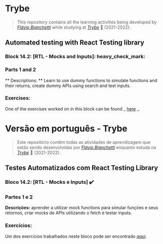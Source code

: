 # Trybe

> This repository contains all the learning activities being developed by _[Flávio Bianchetti](https://www.linkedin.com/in/flaviobianchetti/)_ while studying at _[Trybe](https://www.betrybe.com/)_ :rocket: (2021-2022).

## Automated testing with React Testing library


### Block 14.2: [RTL - Mocks and Inputs]: heavy_check_mark:

### Parts 1 and 2

** Descriptions: ** Learn to use dummy functions to simulate functions and their returns, create dummy APIs using search and test inputs.

### Exercises:

One of the exercises worked on in this block can be found _ [here](https://github.com/tryber/react-and-mocky) _.

# Versão em português - Trybe

> Este repositório contêm todas as atividades de aprendizagem que estão sendo desenvolvidas por  _[Flávio Bianchetti](https://www.linkedin.com/in/flaviobianchetti/)_ enquanto estuda na _[Trybe](https://www.betrybe.com/)_ :rocket: (2021-2022).

## Testes Automatizados com React Testing Library


### Bloco 14.2: [RTL - Mocks e Inputs] :heavy_check_mark:

### Partes 1 e 2

**Descrições:** aprender a utilizar mock functions para simular funções e seus retornos, criar mocks de APIs utilizando o fetch e testar inputs.

### Exercícios:

Um dos exercícios trabalhados neste bloco pode ser encontrado _[aqui](https://github.com/tryber/react-and-mocky)_.